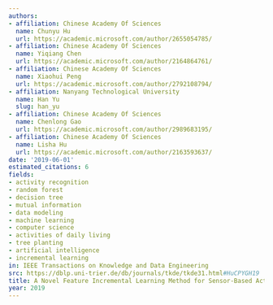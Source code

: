 ```yaml
---
authors:
- affiliation: Chinese Academy Of Sciences
  name: Chunyu Hu
  url: https://academic.microsoft.com/author/2655054785/
- affiliation: Chinese Academy Of Sciences
  name: Yiqiang Chen
  url: https://academic.microsoft.com/author/2164864761/
- affiliation: Chinese Academy Of Sciences
  name: Xiaohui Peng
  url: https://academic.microsoft.com/author/2792108794/
- affiliation: Nanyang Technological University
  name: Han Yu
  slug: han_yu
- affiliation: Chinese Academy Of Sciences
  name: Chenlong Gao
  url: https://academic.microsoft.com/author/2989683195/
- affiliation: Chinese Academy Of Sciences
  name: Lisha Hu
  url: https://academic.microsoft.com/author/2163593637/
date: '2019-06-01'
estimated_citations: 6
fields:
- activity recognition
- random forest
- decision tree
- mutual information
- data modeling
- machine learning
- computer science
- activities of daily living
- tree planting
- artificial intelligence
- incremental learning
in: IEEE Transactions on Knowledge and Data Engineering
src: https://dblp.uni-trier.de/db/journals/tkde/tkde31.html#HuCPYGH19
title: A Novel Feature Incremental Learning Method for Sensor-Based Activity Recognition
year: 2019
---
```

